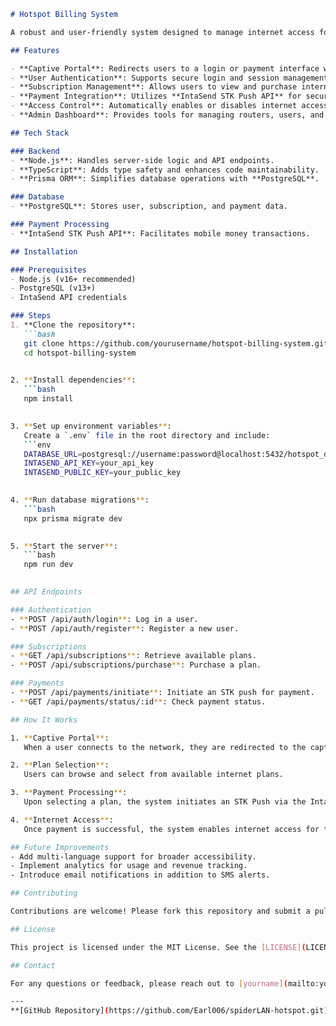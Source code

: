 ```markdown
# Hotspot Billing System  

A robust and user-friendly system designed to manage internet access for hotspot users. This project combines efficient backend development with seamless payment processing to ensure a smooth user experience.  

## Features  

- **Captive Portal**: Redirects users to a login or payment interface when they connect to the network.  
- **User Authentication**: Supports secure login and session management.  
- **Subscription Management**: Allows users to view and purchase internet plans.  
- **Payment Integration**: Utilizes **IntaSend STK Push API** for secure and reliable transactions.  
- **Access Control**: Automatically enables or disables internet access based on subscription status.  
- **Admin Dashboard**: Provides tools for managing routers, users, and plans.  

## Tech Stack  

### Backend  
- **Node.js**: Handles server-side logic and API endpoints.  
- **TypeScript**: Adds type safety and enhances code maintainability.  
- **Prisma ORM**: Simplifies database operations with **PostgreSQL**.  

### Database  
- **PostgreSQL**: Stores user, subscription, and payment data.  

### Payment Processing  
- **IntaSend STK Push API**: Facilitates mobile money transactions.  

## Installation  

### Prerequisites  
- Node.js (v16+ recommended)  
- PostgreSQL (v13+)  
- IntaSend API credentials  

### Steps  
1. **Clone the repository**:  
   ```bash  
   git clone https://github.com/yourusername/hotspot-billing-system.git  
   cd hotspot-billing-system  
    

2. **Install dependencies**:  
   ```bash  
   npm install  
   

3. **Set up environment variables**:  
   Create a `.env` file in the root directory and include:  
   ```env  
   DATABASE_URL=postgresql://username:password@localhost:5432/hotspot_db  
   INTASEND_API_KEY=your_api_key  
   INTASEND_PUBLIC_KEY=your_public_key  
   

4. **Run database migrations**:  
   ```bash  
   npx prisma migrate dev  
    

5. **Start the server**:  
   ```bash  
   npm run dev  
  

## API Endpoints  

### Authentication  
- **POST /api/auth/login**: Log in a user.  
- **POST /api/auth/register**: Register a new user.  

### Subscriptions  
- **GET /api/subscriptions**: Retrieve available plans.  
- **POST /api/subscriptions/purchase**: Purchase a plan.  

### Payments  
- **POST /api/payments/initiate**: Initiate an STK push for payment.  
- **GET /api/payments/status/:id**: Check payment status.  

## How It Works  

1. **Captive Portal**:  
   When a user connects to the network, they are redirected to the captive portal where they can log in or view available plans.  

2. **Plan Selection**:  
   Users can browse and select from available internet plans.  

3. **Payment Processing**:  
   Upon selecting a plan, the system initiates an STK Push via the IntaSend API. Users confirm payment on their mobile devices.  

4. **Internet Access**:  
   Once payment is successful, the system enables internet access for the user. Access is disabled when the plan expires.  

## Future Improvements  
- Add multi-language support for broader accessibility.  
- Implement analytics for usage and revenue tracking.  
- Introduce email notifications in addition to SMS alerts.  

## Contributing  

Contributions are welcome! Please fork this repository and submit a pull request with your proposed changes.  

## License  

This project is licensed under the MIT License. See the [LICENSE](LICENSE) file for details.  

## Contact  

For any questions or feedback, please reach out to [yourname](mailto:youremail@example.com).  

---  
**[GitHub Repository](https://github.com/Earl006/spiderLAN-hotspot.git)**  
```  

